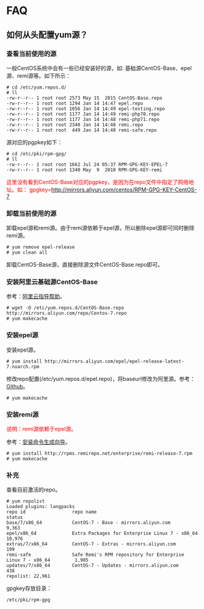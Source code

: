 # FAQ

## 如何从头配置yum源？

### 查看当前使用的源

一般CentOS系统中会有一些已经安装好的源，如: 基础源CentOS-Base、epel源、remi源等。如下所示：

```
# cd /etc/yum.repos.d/
# ll
-rw-r--r-- 1 root root 2573 May 15  2015 CentOS-Base.repo
-rw-r--r-- 1 root root 1294 Jan 14 14:47 epel.repo
-rw-r--r-- 1 root root 1056 Jan 14 14:49 epel-testing.repo
-rw-r--r-- 1 root root 1177 Jan 14 14:49 remi-php70.repo
-rw-r--r-- 1 root root 1177 Jan 14 14:48 remi-php71.repo
-rw-r--r-- 1 root root 2340 Jan 14 14:48 remi.repo
-rw-r--r-- 1 root root  449 Jan 14 14:48 remi-safe.repo
```

源对应的pgpkey如下：

```
# cd /etc/pki/rpm-gpg/
# ll
-rw-r--r-- 1 root root 1662 Jul 24 05:37 RPM-GPG-KEY-EPEL-7
-rw-r--r-- 1 root root 1340 May  9  2010 RPM-GPG-KEY-remi
```

<font color="red">这里没有看到CentOS-Base对应的pgpkey，是因为在repo文件中指定了网络地址。如：
gpgkey=http://mirrors.aliyun.com/centos/RPM-GPG-KEY-CentOS-7
</font>


### 卸载当前使用的源

卸载epel源和remi源。由于remi源依赖于epel源，所以删除epel源即可同时删除remi源。

```
# yum remove epel-release
# yum clean all
```

卸载CentOS-Base源，直接删除源文件CentOS-Base.repo即可。


### 安装阿里云基础源CentOS-Base

参考：[阿里云指导帮助](http://mirrors.aliyun.com/help/centos)。

```
# wget -O /etc/yum.repos.d/CentOS-Base.repo http://mirrors.aliyun.com/repo/Centos-7.repo
# yum makecache
```


### 安装epel源

安装epel源。

```
# yum install http://mirrors.aliyun.com/epel/epel-release-latest-7.noarch.rpm
```

修改repo配置(/etc/yum.repos.d/epel.repo)，将baseurl修改为阿里源。参考：[Github](https://github.com/mumingv/linux/blob/master/backup/repo/epel.repo)。

```
# yum makecache
```


### 安装remi源

<font color="red">说明：remi源依赖于epel源。</font>

参考：[安装命令生成向导](https://rpms.remirepo.net/wizard/)。

```
# yum install http://rpms.remirepo.net/enterprise/remi-release-7.rpm
# yum makecache
```


### 补充

查看目前激活的repo。

```
# yum repolist
Loaded plugins: langpacks
repo id                 repo name                                                         status
base/7/x86_64           CentOS-7 - Base - mirrors.aliyun.com                               9,363
epel/x86_64             Extra Packages for Enterprise Linux 7 - x86_64                    10,976
extras/7/x86_64         CentOS-7 - Extras - mirrors.aliyun.com                               199
remi-safe               Safe Remi's RPM repository for Enterprise Linux 7 - x86_64         1,985
updates/7/x86_64        CentOS-7 - Updates - mirrors.aliyun.com                              438
repolist: 22,961
```

gpgkey存放目录：

```
/etc/pki/rpm-gpg
```
